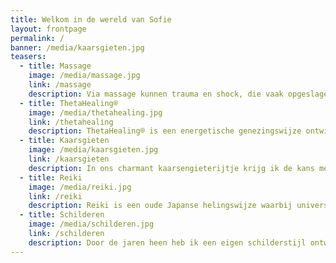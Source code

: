 ```yaml
---
title: Welkom in de wereld van Sofie
layout: frontpage
permalink: /
banner: /media/kaarsgieten.jpg
teasers:
  - title: Massage
    image: /media/massage.jpg
    link: /massage
    description: Via massage kunnen trauma en shock, die vaak opgeslagen liggen in de huid, losgelaten worden. Spanningen die zich vastzetten in de spieren kunnen met behulp van massage losgemaakt en afgevoerd worden.
  - title: ThetaHealing®
    image: /media/thetahealing.jpg
    link: /thetahealing
    description: ThetaHealing® is een energetische genezingswijze ontwikkeld door Vianna Stibal. Met behulp van deze techniek kunnen we ons bewust worden van overtuigingen, die ons beperken en tegenhouden in wat we willen bereiken in het leven en kunnen we deze vervangen door ondersteunende en stimulerende overtuigingen.
  - title: Kaarsgieten
    image: /media/kaarsgieten.jpg
    link: /kaarsgieten
    description: In ons charmant kaarsengieterijtje krijg ik de kans me op een speelse, creatieve en spontane manier te uiten in het kaarsvervaardigingsproces. Niks moet, alles kan en mag! Ben je op zoek naar een origineel geschenkje? Neem een kijkje in het kaarsenaanbod... !
  - title: Reiki
    image: /media/reiki.jpg
    link: /reiki
    description: Reiki is een oude Japanse helingswijze waarbij universele levensenergie via de heler wordt overgedragen op de cliënt.
  - title: Schilderen
    image: /media/schilderen.jpg
    link: /schilderen
    description: Door de jaren heen heb ik een eigen schilderstijl ontwikkeld. De portretten die je in de gallerij kan bekijken, zijn een goede weergave van mijn huidige schildervorm. Ik maak gebruik van olieverf.
---
```

